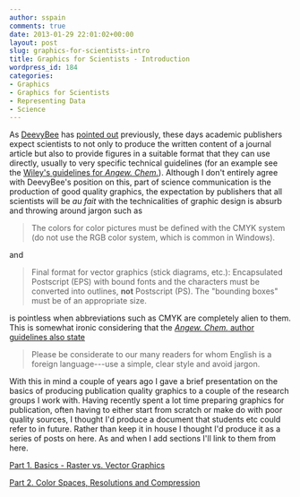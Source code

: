 ```yaml
---
author: sspain
comments: true
date: 2013-01-29 22:01:02+00:00
layout: post
slug: graphics-for-scientists-intro
title: Graphics for Scientists - Introduction
wordpress_id: 184
categories:
- Graphics
- Graphics for Scientists
- Representing Data
- Science
---
```


As [DeevyBee](https://twitter.com/deevybee) has [pointed out](http://deevybee.blogspot.co.uk/2010/06/exciting-day-in-life-of-scientist.html) previously, these days academic publishers expect scientists to not only to produce the written content of a journal article but also to provide figures in a suitable format that they can use directly, usually to very specific technical guidelines (for an example see the [Wiley's guidelines for _Angew. Chem._](http://onlinelibrary.wiley.com/journal/10.1002/(ISSN)1521-3773/homepage/2002_graphgest.html)). Although I don't entirely agree with DeevyBee's position on this, part of science communication is the production of good quality graphics, the expectation by publishers that all scientists will be _au fait_ with the technicalities of graphic design is absurb and throwing around jargon such as


> The colors for color pictures must be defined with the CMYK system (do not use the RGB color system, which is common in Windows).


and


> Final format for vector graphics (stick diagrams, etc.): Encapsulated Postscript (EPS) with bound fonts and the characters must be converted into outlines, **not** Postscript (PS). The "bounding boxes" must be of an appropriate size.


is pointless when abbreviations such as CMYK are completely alien to them. This is somewhat ironic considering that the [_Angew. Chem._ author guidelines also state](http://onlinelibrary.wiley.com/journal/10.1002/(ISSN)1521-3773/homepage/2002_guideline.html)


> Please be considerate to our many readers for whom English is a foreign language---use a simple, clear style and avoid jargon.


With this in mind a couple of years ago I gave a brief presentation on the basics of producing publication quality graphics to a couple of the research groups I work with. Having recently spent a lot time preparing graphics for publication, often having to either start from scratch or make do with poor quality sources, I thought I'd produce a document that students etc could refer to in future. Rather than keep it in house I thought I'd produce it as a series of posts on here. As and when I add sections I'll link to them from here.

[Part 1. Basics - Raster vs. Vector Graphics](http://sebspain.co.uk/?p=197)

[Part 2. Color Spaces, Resolutions and Compression](http://sebspain.co.uk/graphics/graphics-for-scientists-part-2-color-spaces-resolutions-and-compression/)








